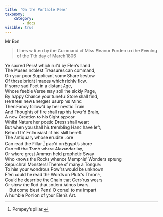 ```yaml
---
title: 'On the Portable Pens'
taxonomy:
    category:
        - docs
visible: true
---
```


<div class="author">Mr Bon</div>

> Lines written by the Command of Miss Eleanor Porden on the Evening of the 11th day of March 1806

Ye sacred Pens! which rul’d by Elen’s hand  
The Muses noblest Treasures can command,  
On your poor Supplicant some Share bestow  
Of those bright Images which richly flow.  
If some sad Poet in a distant Age,  
Whose feeble Verse may soil the sickly Page,  
By happy Chance your tuneful Store shall find,  
He’ll feel new Energies usurp his Mind:  
Then Fancy follow’d by her mystic Train  
And Thoughts of fire shall rap his fever’d Brain,  
A new Creation to his Sight appear  
Whilst Nature her poetic Dress shall wear:  
But when you shall his trembling Hand have left,  
Behold th’ Enthusiast of his skill bereft.  
The Antiquary whose erudite Lore  
Can <span data-tippy="trace" class="green">read</span> the Pillar [^1] plac’d on Egypt’s shore  
Can tell the Tomb where Alexander lay,  
Or where great Ammon held prophetic Sway  
Who knows the Rocks whence Memphis’ Wonders sprung  
Sepulchral Monsters! Theme of <span data-tippy="ev’ry" class="green">many a</span> Tongue:  
To him your wondrous Pow’rs would be unknown  
E’en could he read the Words on Pluto’s Throne,  
Could he describe the Chain that Cerb’rus wears  
Or show the Rod that antient Atinos bears.  
&emsp;But come blest Pens! O come! to me impart  
A humble Portion of your Elen’s Art.  
  
[^1]: Pompey’s pillar.